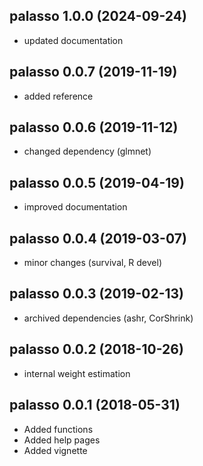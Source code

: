 ## palasso 1.0.0 (2024-09-24)

* updated documentation

## palasso 0.0.7 (2019-11-19)

* added reference

## palasso 0.0.6 (2019-11-12)

* changed dependency (glmnet)

## palasso 0.0.5 (2019-04-19)

* improved documentation

## palasso 0.0.4 (2019-03-07)

* minor changes (survival, R devel)

## palasso 0.0.3 (2019-02-13)

* archived dependencies (ashr, CorShrink)

## palasso 0.0.2 (2018-10-26)

* internal weight estimation

## palasso 0.0.1 (2018-05-31)

* Added functions
* Added help pages
* Added vignette